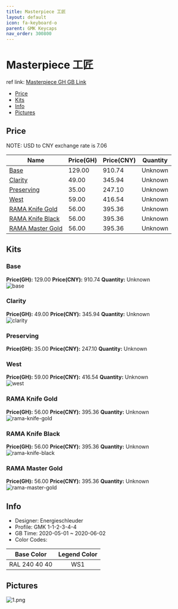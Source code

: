 ```yaml
---
title: Masterpiece 工匠
layout: default
icon: fa-keyboard-o
parent: GMK Keycaps
nav_order: 300800
---
```


# Masterpiece 工匠

ref link: [Masterpiece GH GB Link](https://geekhack.org/index.php?topic=106068.0)  
* [Price](#price)  
* [Kits](#kits)  
* [Info](#info)  
* [Pictures](#pictures)  


## Price  

NOTE: USD to CNY exchange rate is 7.06

| Name          | Price(GH)    |  Price(CNY) | Quantity |
| ------------- | ------------ |  ---------- | -------- |
|[Base](#base)|129.00|910.74|Unknown|
|[Clarity](#clarity)|49.00|345.94|Unknown|
|[Preserving](#preserving)|35.00|247.10|Unknown|
|[West](#west)|59.00|416.54|Unknown|
|[RAMA Knife Gold](#rama-knife-gold)|56.00|395.36|Unknown|
|[RAMA Knife Black](#rama-knife-black)|56.00|395.36|Unknown|
|[RAMA Master Gold](#rama-master-gold)|56.00|395.36|Unknown|


## Kits  
### Base  
**Price(GH):** 129.00    **Price(CNY):** 910.74    **Quantity:** Unknown  
<img src="{{ 'assets/images/gmk-keycaps/masterpiece/kits_pics/base.png' | relative_url }}" alt="base" class="image featured">

### Clarity  
**Price(GH):** 49.00    **Price(CNY):** 345.94    **Quantity:** Unknown  
<img src="{{ 'assets/images/gmk-keycaps/masterpiece/kits_pics/clarity.png' | relative_url }}" alt="clarity" class="image featured">

### Preserving  
**Price(GH):** 35.00    **Price(CNY):** 247.10    **Quantity:** Unknown  
### West  
**Price(GH):** 59.00    **Price(CNY):** 416.54    **Quantity:** Unknown  
<img src="{{ 'assets/images/gmk-keycaps/masterpiece/kits_pics/west.png' | relative_url }}" alt="west" class="image featured">

### RAMA Knife Gold  
**Price(GH):** 56.00    **Price(CNY):** 395.36    **Quantity:** Unknown  
<img src="{{ 'assets/images/gmk-keycaps/masterpiece/kits_pics/rama-knife-gold.png' | relative_url }}" alt="rama-knife-gold" class="image featured">

### RAMA Knife Black  
**Price(GH):** 56.00    **Price(CNY):** 395.36    **Quantity:** Unknown  
<img src="{{ 'assets/images/gmk-keycaps/masterpiece/kits_pics/rama-knife-black.png' | relative_url }}" alt="rama-knife-black" class="image featured">

### RAMA Master Gold  
**Price(GH):** 56.00    **Price(CNY):** 395.36    **Quantity:** Unknown  
<img src="{{ 'assets/images/gmk-keycaps/masterpiece/kits_pics/rama-master-gold.png' | relative_url }}" alt="rama-master-gold" class="image featured">


## Info  
* Designer: Energieschleuder  
* Profile: GMK 1-1-2-3-4-4  
* GB Time: 2020-05-01 ~ 2020-06-02  
* Color Codes:  

|Base Color     | Legend Color
| :-------------: | :------------:
|RAL 240 40 40|WS1


## Pictures  
<img src="{{ 'assets/images/gmk-keycaps/masterpiece/rendering_pics/1.png' | relative_url }}" alt="1.png" class="image featured">
